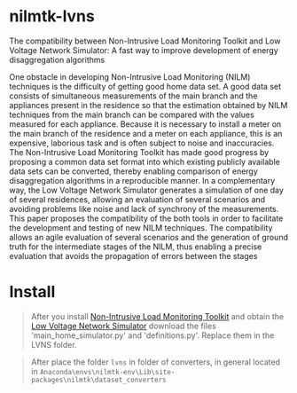 # nilmtk-lvns
The compatibility between Non-Intrusive Load Monitoring Toolkit and Low Voltage Network Simulator: A fast way to improve development of energy disaggregation algorithms

One obstacle in developing Non-Intrusive Load Monitoring (NILM) techniques is the difficulty of getting good home data set. A good data set consists of simultaneous measurements of the main branch and the appliances present in the residence so that the estimation obtained by NILM techniques from the main branch can be compared with the values measured for each appliance. Because it is necessary to install a meter on the main branch of the residence and a meter on each appliance, this is an expensive, laborious task and is often subject to noise and inaccuracies. The Non-Intrusive Load Monitoring Toolkit has made good progress by proposing a common data set format into which existing publicly available data sets can be converted, thereby enabling comparison of energy disaggregation algorithms in a reproducible manner. In a complementary way, the Low Voltage Network Simulator generates a simulation of one day of several residences, allowing an evaluation of several scenarios and avoiding problems like noise and lack of synchrony of the measurements. This paper proposes the compatibility of the both tools in order to facilitate the development and testing of new NILM techniques. The compatibility allows an agile evaluation of several scenarios and the generation of ground truth for the intermediate stages of the NILM, thus enabling a precise evaluation that avoids the propagation of errors between the stages

# Install
> After you install [Non-Intrusive Load Monitoring Toolkit](https://github.com/nilmtk/nilmtk/blob/master/docs/manual/user_guide/install_user.md) and obtain the [Low Voltage Network Simulator](http://www.dsee.fee.unicamp.br/~torquato/) download the files 'main_home_simulator.py' and 'definitions.py'. Replace them in the LVNS folder.

>After place the folder `lvns` in folder of converters, in general located in `Anaconda\envs\nilmtk-env\Lib\site-packages\nilmtk\dataset_converters`
